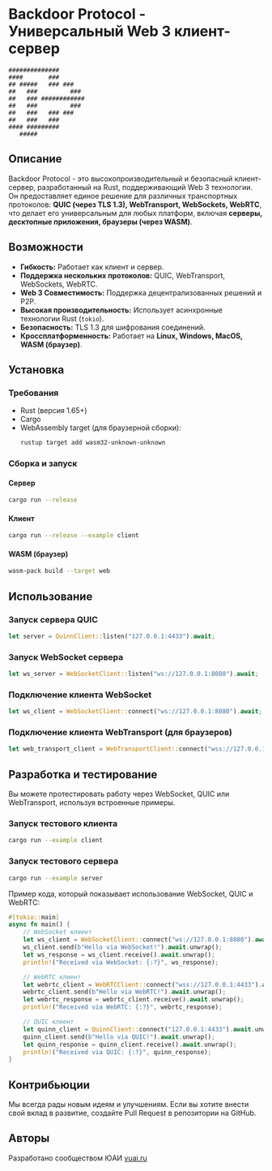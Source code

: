 # Backdoor Protocol - Универсальный Web 3 клиент-сервер
```
##############       
####       ###       
## #####   ### ###   
##   ###         ### 
##   ### ############
##   ###         ### 
##   ###   ### ###   
##   ###   ###       
#### #########       
   #####     
```

## Описание

Backdoor Protocol - это высокопроизводительный и безопасный клиент-сервер, разработанный на Rust, поддерживающий Web 3 технологии. Он предоставляет единое решение для различных транспортных протоколов: **QUIC (через TLS 1.3), WebTransport, WebSockets, WebRTC**, что делает его универсальным для любых платформ, включая **серверы, десктопные приложения, браузеры (через WASM)**.

## Возможности

- **Гибкость:** Работает как клиент и сервер.
- **Поддержка нескольких протоколов:** QUIC, WebTransport, WebSockets, WebRTC.
- **Web 3 Совместимость:** Поддержка децентрализованных решений и P2P.
- **Высокая производительность:** Использует асинхронные технологии Rust (`tokio`).
- **Безопасность:** TLS 1.3 для шифрования соединений.
- **Кроссплатформенность:** Работает на **Linux, Windows, MacOS, WASM (браузер)**.

## Установка

### Требования

- Rust (версия 1.65+)
- Cargo
- WebAssembly target (для браузерной сборки):
  ```sh
  rustup target add wasm32-unknown-unknown
  ```

### Сборка и запуск

#### Сервер

```sh
cargo run --release
```

#### Клиент

```sh
cargo run --release --example client
```

#### WASM (браузер)

```sh
wasm-pack build --target web
```

## Использование

### Запуск сервера QUIC

```rust
let server = QuinnClient::listen("127.0.0.1:4433").await;
```

### Запуск WebSocket сервера

```rust
let ws_server = WebSocketClient::listen("ws://127.0.0.1:8080").await;
```

### Подключение клиента WebSocket

```rust
let ws_client = WebSocketClient::connect("ws://127.0.0.1:8080").await;
```

### Подключение клиента WebTransport (для браузеров)

```rust
let web_transport_client = WebTransportClient::connect("wss://127.0.0.1:4433").await;
```

## Разработка и тестирование

Вы можете протестировать работу через WebSocket, QUIC или WebTransport, используя встроенные примеры.

### Запуск тестового клиента

```sh
cargo run --example client
```

### Запуск тестового сервера

```sh
cargo run --example server
```
Пример кода, который показывает использование WebSocket, QUIC и WebRTC:

```rust
#[tokio::main]
async fn main() {
    // WebSocket клиент
    let ws_client = WebSocketClient::connect("ws://127.0.0.1:8080").await.unwrap();
    ws_client.send(b"Hello via WebSocket!").await.unwrap();
    let ws_response = ws_client.receive().await.unwrap();
    println!("Received via WebSocket: {:?}", ws_response);

    // WebRTC клиент
    let webrtc_client = WebRTCClient::connect("wss://127.0.0.1:4433").await.unwrap();
    webrtc_client.send(b"Hello via WebRTC!").await.unwrap();
    let webrtc_response = webrtc_client.receive().await.unwrap();
    println!("Received via WebRTC: {:?}", webrtc_response);

    // QUIC клиент
    let quinn_client = QuinnClient::connect("127.0.0.1:4433").await.unwrap();
    quinn_client.send(b"Hello via QUIC!").await.unwrap();
    let quinn_response = quinn_client.receive().await.unwrap();
    println!("Received via QUIC: {:?}", quinn_response);
}
```



## Контрибьюции

Мы всегда рады новым идеям и улучшениям. Если вы хотите внести свой вклад в развитие, создайте Pull Request в репозитории на GitHub.

## Авторы

Разработано сообществом ЮАИ [yuai.ru](https://yuai.ru) 
